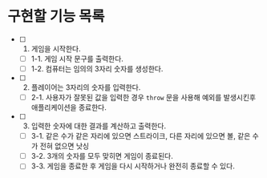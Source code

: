 # 구현할 기능 목록
- [ ] 1. 게임을 시작한다.
  - [ ] 1-1. 게임 시작 문구를 출력한다.
  - [ ] 1-2. 컴퓨터는 임의의 3자리 숫자를 생성한다.
- [ ] 2. 플레이어는 3자리의 숫자를 입력한다.
  - [ ] 2-1. 사용자가 잘못된 값을 입력한 경우 `throw` 문을 사용해 예외를 발생시킨후 애플리케이션을 종료한다.
- [ ] 3. 입력한 숫자에 대한 결과를 계산하고 출력한다.
  - [ ] 3-1. 같은 수가 같은 자리에 있으면 스트라이크, 다른 자리에 있으면 볼, 같은 수가 전혀 없으면 낫싱
  - [ ] 3-2. 3개의 숫자를 모두 맞히면 게임이 종료된다.
  - [ ] 3-3. 게임을 종료한 후 게임을 다시 시작하거나 완전히 종료할 수 있다.